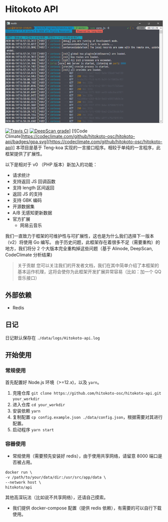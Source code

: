 # Hitokoto API

![alt](./img/screenshot.png)
  
[![Travis CI](https://travis-ci.org/hitokoto-osc/hitokoto-api.svg?branch=master)](https://travis-ci.org/github/hitokoto-osc/hitokoto-api) [![DeepScan grade](https://deepscan.io/api/teams/9730/projects/12316/branches/188710/badge/grade.svg)](https://deepscan.io/dashboard#view=project&tid=9730&pid=12316&bid=188710)] [![Code Climate]https://codeclimate.com/github/hitokoto-osc/hitokoto-api/badges/gpa.svg](https://codeclimate.com/github/hitokoto-osc/hitokoto-api)]
本项目是基于 Teng-koa 实现的一言接口程序。相较于单纯的一言程序，此框架提供了扩展性。

以下是相对于 v0 （PHP 版本）新加入的功能：

* 请求统计
* 支持返回 JS 回调函数
* 支持 length 区间返回
* 返回 JS 的支持
* 支持 GBK 编码
* 开源数据集
* A/B 无感知更新数据
* 官方扩展
  * 网易云音乐

我们一直致力于框架的可维护性与可扩展性，这也是为什么我们选择下一版本（v2）将使用 Go 编写。
由于历史问题，此框架存在着很多不足（需要重构）的地方，我们将分 2 个大版本完全重构掉这些问题（基于 Alinode, DeepScan, CodeClimate 分析结果)

> 关于贡献
> 您可以关注我们的开发者文档，我们在其中简单介绍了本框架的基本运作机理，这将会使你为此框架开发扩展异常容易（比如：加一个 QQ 音乐接口）

## 外部依赖

* Redis
  
## 日记

日记默认保存在 `./data/logs/Hitokoto-api.log`

## 开始使用

### 常规使用

首先配置好 Node.js 环境（>=12.x)，以及 `yarn`。

1. 克隆仓库 `git clone https://github.com/hitokoto-osc/hitokoto-api.git your_workdir`
2. 进入仓库 `cd your_workdir`
3. 安装依赖 `yarn`
4. 复制配置 `cp config.example.json ./data/config.json`，根据需要对其进行配置。
5. 启动程序 `yarn start`

### 容器使用

* 常规使用（需要预先安装好 redis），由于使用共享网络，请留意 8000 端口是否被占用。

```shell
docker run \
-v /path/to/your/data/dir:/usr/src/app/data \
--network host \
hitokoto/api
```

其他高深玩法（比如说不共享网络），还请自己摸索。

* 我们提供 docker-compose 配置（提供 redis 依赖），有需要的可以自行下载使用。

